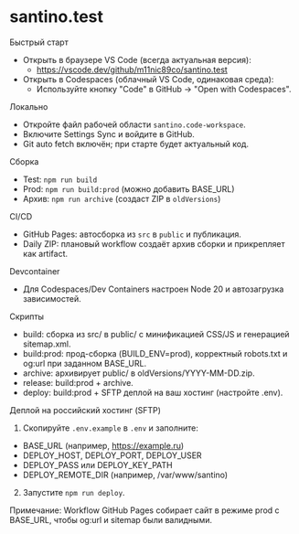 # santino.test

Быстрый старт

- Открыть в браузере VS Code (всегда актуальная версия):
  - https://vscode.dev/github/m11nic89co/santino.test
- Открыть в Codespaces (облачный VS Code, одинаковая среда):
  - Используйте кнопку "Code" в GitHub → "Open with Codespaces".

Локально

- Откройте файл рабочей области `santino.code-workspace`.
- Включите Settings Sync и войдите в GitHub.
- Git auto fetch включён; при старте будет актуальный код.

Сборка

- Test: `npm run build`
- Prod: `npm run build:prod` (можно добавить BASE_URL)
- Архив: `npm run archive` (создаст ZIP в `oldVersions`)

CI/CD

- GitHub Pages: автосборка из `src` в `public` и публикация.
- Daily ZIP: плановый workflow создаёт архив сборки и прикрепляет как artifact.

Devcontainer

- Для Codespaces/Dev Containers настроен Node 20 и автозагрузка зависимостей.

Скрипты

- build: сборка из src/ в public/ с минификацией CSS/JS и генерацией sitemap.xml.
- build:prod: прод-сборка (BUILD_ENV=prod), корректный robots.txt и og:url при заданном BASE_URL.
- archive: архивирует public/ в oldVersions/YYYY-MM-DD.zip.
- release: build:prod + archive.
- deploy: build:prod + SFTP деплой на ваш хостинг (настройте .env).

Деплой на российский хостинг (SFTP)

1. Скопируйте `.env.example` в `.env` и заполните:

- BASE_URL (например, https://example.ru)
- DEPLOY_HOST, DEPLOY_PORT, DEPLOY_USER
- DEPLOY_PASS или DEPLOY_KEY_PATH
- DEPLOY_REMOTE_DIR (например, /var/www/santino)

2. Запустите `npm run deploy`.

Примечание: Workflow GitHub Pages собирает сайт в режиме prod с BASE_URL, чтобы og:url и sitemap были валидными.
